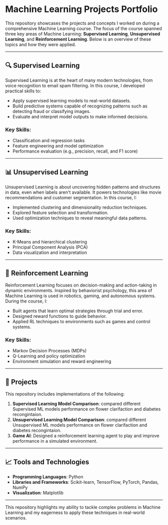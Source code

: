 # Machine Learning Projects Portfolio

This repository showcases the projects and concepts I worked on during a comprehensive Machine Learning course. The focus of the course spanned three key areas of Machine Learning: **Supervised Learning**, **Unsupervised Learning**, and **Reinforcement Learning**. Below is an overview of these topics and how they were applied.

---

## 🔍 Supervised Learning
Supervised Learning is at the heart of many modern technologies, from voice recognition to email spam filtering. In this course, I developed practical skills to:
- Apply supervised learning models to real-world datasets.
- Build predictive systems capable of recognizing patterns such as detecting fraud or classifying images.
- Evaluate and interpret model outputs to make informed decisions.

### **Key Skills:**
- Classification and regression tasks
- Feature engineering and model optimization
- Performance evaluation (e.g., precision, recall, and F1 score)

---

## 📊 Unsupervised Learning
Unsupervised Learning is about uncovering hidden patterns and structures in data, even when labels aren't available. It powers technologies like movie recommendations and customer segmentation. In this course, I:
- Implemented clustering and dimensionality reduction techniques.
- Explored feature selection and transformation.
- Used optimization techniques to reveal meaningful data patterns.

### **Key Skills:**
- K-Means and hierarchical clustering
- Principal Component Analysis (PCA)
- Data visualization and interpretation

---

## 🤖 Reinforcement Learning
Reinforcement Learning focuses on decision-making and action-taking in dynamic environments. Inspired by behaviorist psychology, this area of Machine Learning is used in robotics, gaming, and autonomous systems. During the course, I:
- Built agents that learn optimal strategies through trial and error.
- Designed reward functions to guide behavior.
- Applied RL techniques to environments such as games and control systems.

### **Key Skills:**
- Markov Decision Processes (MDPs)
- Q-Learning and policy optimization
- Environment simulation and reward engineering

---

## 🚀 Projects
This repository includes implementations of the following:
1. **Supervised Learning Model Comparison**: compared different Supervised ML models performance on flower clarifaction and diabetes recongintaion.
2. **Unsupervised Learning Model Comparison**: compared different Unsupervised ML models performance on flower clarifaction and diabetes recongintaion.
3. **Game AI**: Designed a reinforcement learning agent to play and improve performance in a simulated environment.

---

## 📈 Tools and Technologies
- **Programming Languages**: Python
- **Libraries and Frameworks**: Scikit-learn, TensorFlow, PyTorch, Pandas, NumPy
- **Visualization**: Matplotlib

---

This repository highlights my ability to tackle complex problems in Machine Learning and my eagerness to apply these techniques in real-world scenarios. 
